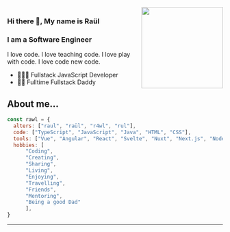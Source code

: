 <img width=190 align="right" src="https://cdn.iconscout.com/icon/free/png-512/code-280-460136.png" />

### Hi there 👋, My name is Raül

### I am a Software Engineer

I love code. I love teaching code. I love play with code. I love code new code.

- 👨🏻‍💻  Fullstack JavaScript Developer
- 👶🏼  Fulltime Fullstack Daddy

## About me...
```js
const rawl = {
  alters: ["raul", "raül", "r4wl", "rul"],
  code: ["TypeScript", "JavaScript", "Java", "HTML", "CSS"],
  tools: ["Vue", "Angular", "React", "Svelte", "Nuxt", "Next.js", "Node.js", "Firebase", "Spring", "Docker"],
  hobbies: [
      "Coding",
      "Creating",
      "Sharing",
      "Living",
      "Enjoying",
      "Travelling",
      "Friends",
      "Mentoring",
      "Being a good Dad"
      ],
}
```
---
